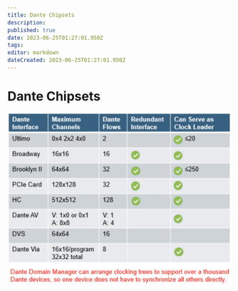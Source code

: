 ```yaml
---
title: Dante Chipsets
description: 
published: true
date: 2023-06-25T01:27:01.950Z
tags: 
editor: markdown
dateCreated: 2023-06-25T01:27:01.950Z
---
```


# Dante Chipsets
![dante-chipsets-chart.png](/dante-chipsets-chart.png)